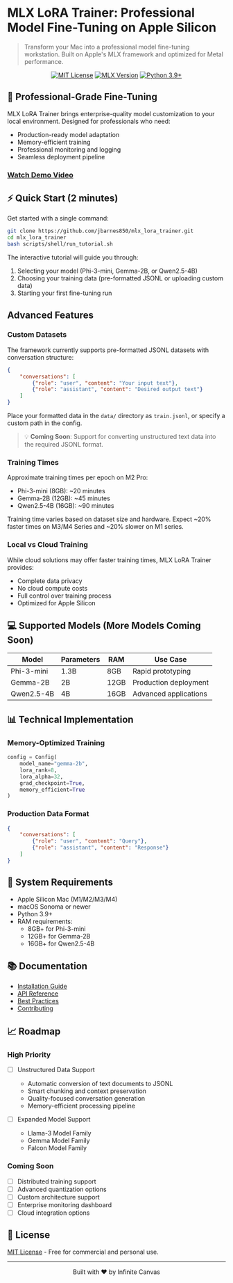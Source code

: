 # MLX LoRA Trainer: Professional Model Fine-Tuning on Apple Silicon

> Transform your Mac into a professional model fine-tuning workstation. Built on Apple's MLX framework and optimized for Metal performance.

<div align="center">

[![MIT License](https://img.shields.io/badge/license-MIT-blue.svg)](LICENSE)
[![MLX Version](https://img.shields.io/badge/MLX-0.18.1-green.svg)](https://github.com/ml-explore/mlx)
[![Python 3.9+](https://img.shields.io/badge/python-3.9+-blue.svg)](https://www.python.org/downloads/)

</div>

## 🎯 Professional-Grade Fine-Tuning

MLX LoRA Trainer brings enterprise-quality model customization to your local environment. Designed for professionals who need:

- Production-ready model adaptation
- Memory-efficient training
- Professional monitoring and logging
- Seamless deployment pipeline

### [Watch Demo Video](demo/tutorial.mp4)

## ⚡️ Quick Start (2 minutes)

Get started with a single command:
```bash
git clone https://github.com/jbarnes850/mlx_lora_trainer.git
cd mlx_lora_trainer
bash scripts/shell/run_tutorial.sh
```

The interactive tutorial will guide you through:
1. Selecting your model (Phi-3-mini, Gemma-2B, or Qwen2.5-4B)
2. Choosing your training data (pre-formatted JSONL or uploading custom data)
3. Starting your first fine-tuning run

## Advanced Features

### Custom Datasets
The framework currently supports pre-formatted JSONL datasets with conversation structure:
```json
{
    "conversations": [
        {"role": "user", "content": "Your input text"},
        {"role": "assistant", "content": "Desired output text"}
    ]
}
```
Place your formatted data in the `data/` directory as `train.jsonl`, or specify a custom path in the config.

> 💡 **Coming Soon**: Support for converting unstructured text data into the required JSONL format.

### Training Times
Approximate training times per epoch on M2 Pro:
- Phi-3-mini (8GB): ~20 minutes
- Gemma-2B (12GB): ~45 minutes
- Qwen2.5-4B (16GB): ~90 minutes

Training time varies based on dataset size and hardware. Expect ~20% faster times on M3/M4 Series and ~20% slower on M1 series.

### Local vs Cloud Training
While cloud solutions may offer faster training times, MLX LoRA Trainer provides:
- Complete data privacy
- No cloud compute costs
- Full control over training process
- Optimized for Apple Silicon

## 💻 Supported Models (More Models Coming Soon)

| Model | Parameters | RAM | Use Case |
|-------|------------|-----|----------|
| Phi-3-mini | 1.3B | 8GB | Rapid prototyping |
| Gemma-2B | 2B | 12GB | Production deployment |
| Qwen2.5-4B | 4B | 16GB | Advanced applications |

## 📊 Technical Implementation

### Memory-Optimized Training
```python
config = Config(
    model_name="gemma-2b",
    lora_rank=8,
    lora_alpha=32,
    grad_checkpoint=True,
    memory_efficient=True
)
```

### Production Data Format
```json
{
    "conversations": [
        {"role": "user", "content": "Query"},
        {"role": "assistant", "content": "Response"}
    ]
}
```

## 🔧 System Requirements

- Apple Silicon Mac (M1/M2/M3/M4)
- macOS Sonoma or newer
- Python 3.9+
- RAM requirements:
  * 8GB+ for Phi-3-mini
  * 12GB+ for Gemma-2B
  * 16GB+ for Qwen2.5-4B

## 📚 Documentation

- [Installation Guide](docs/installation.md)
- [API Reference](docs/api.md)
- [Best Practices](docs/best_practices.md)
- [Contributing](docs/contributing.md)


## 📈 Roadmap

### High Priority
- [ ] Unstructured Data Support
  * Automatic conversion of text documents to JSONL
  * Smart chunking and context preservation
  * Quality-focused conversation generation
  * Memory-efficient processing pipeline

- [ ] Expanded Model Support
  * Llama-3 Model Family
  * Gemma Model Family
  * Falcon Model Family
  

### Coming Soon
- [ ] Distributed training support
- [ ] Advanced quantization options
- [ ] Custom architecture support
- [ ] Enterprise monitoring dashboard
- [ ] Cloud integration options

## 📄 License

[MIT License](LICENSE) - Free for commercial and personal use.

---

<div align="center">
Built with ❤️ by Infinite Canvas
</div>
